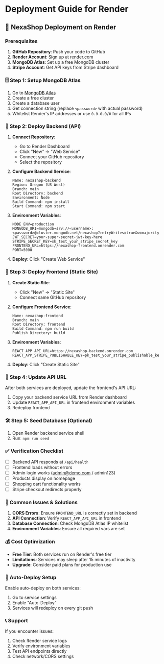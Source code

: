 # Deployment Guide for Render

## 🚀 NexaShop Deployment on Render

### Prerequisites

1. **GitHub Repository**: Push your code to GitHub
2. **Render Account**: Sign up at [render.com](https://render.com)
3. **MongoDB Atlas**: Set up a free MongoDB cluster
4. **Stripe Account**: Get API keys from Stripe dashboard

### 🗄️ **Step 1: Setup MongoDB Atlas**

1. Go to [MongoDB Atlas](https://cloud.mongodb.com)
2. Create a free cluster
3. Create a database user
4. Get connection string (replace `<password>` with actual password)
5. Whitelist Render's IP addresses or use `0.0.0.0/0` for all IPs

### 🔧 **Step 2: Deploy Backend (API)**

1. **Connect Repository**:

   - Go to Render Dashboard
   - Click "New" → "Web Service"
   - Connect your GitHub repository
   - Select the repository

2. **Configure Backend Service**:

   ```
   Name: nexashop-backend
   Region: Oregon (US West)
   Branch: main
   Root Directory: backend
   Environment: Node
   Build Command: npm install
   Start Command: npm start
   ```

3. **Environment Variables**:

   ```
   NODE_ENV=production
   MONGODB_URI=mongodb+srv://<username>:<password>@cluster.mongodb.net/nexashop?retryWrites=true&w=majority
   JWT_SECRET=your-super-secret-jwt-key-here
   STRIPE_SECRET_KEY=sk_test_your_stripe_secret_key
   FRONTEND_URL=https://nexashop-frontend.onrender.com
   PORT=5000
   ```

4. **Deploy**: Click "Create Web Service"

### 🎨 **Step 3: Deploy Frontend (Static Site)**

1. **Create Static Site**:

   - Click "New" → "Static Site"
   - Connect same GitHub repository

2. **Configure Frontend Service**:

   ```
   Name: nexashop-frontend
   Branch: main
   Root Directory: frontend
   Build Command: npm run build
   Publish Directory: build
   ```

3. **Environment Variables**:

   ```
   REACT_APP_API_URL=https://nexashop-backend.onrender.com
   REACT_APP_STRIPE_PUBLISHABLE_KEY=pk_test_your_stripe_publishable_key
   ```

4. **Deploy**: Click "Create Static Site"

### 🔗 **Step 4: Update API URL**

After both services are deployed, update the frontend's API URL:

1. Copy your backend service URL from Render dashboard
2. Update `REACT_APP_API_URL` in frontend environment variables
3. Redeploy frontend

### 🛠️ **Step 5: Seed Database (Optional)**

1. Open Render backend service shell
2. Run: `npm run seed`

### ✅ **Verification Checklist**

- [ ] Backend API responds at `/api/health`
- [ ] Frontend loads without errors
- [ ] Admin login works (admin@demo.com / admin123)
- [ ] Products display on homepage
- [ ] Shopping cart functionality works
- [ ] Stripe checkout redirects properly

### 🚨 **Common Issues & Solutions**

1. **CORS Errors**: Ensure `FRONTEND_URL` is correctly set in backend
2. **API Connection**: Verify `REACT_APP_API_URL` in frontend
3. **Database Connection**: Check MongoDB Atlas IP whitelist
4. **Environment Variables**: Ensure all required vars are set

### 💰 **Cost Optimization**

- **Free Tier**: Both services run on Render's free tier
- **Limitations**: Services may sleep after 15 minutes of inactivity
- **Upgrade**: Consider paid plans for production use

### 🔄 **Auto-Deploy Setup**

Enable auto-deploy on both services:

1. Go to service settings
2. Enable "Auto-Deploy"
3. Services will redeploy on every git push

### 📞 **Support**

If you encounter issues:

1. Check Render service logs
2. Verify environment variables
3. Test API endpoints directly
4. Check network/CORS settings
